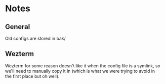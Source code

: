 # Notes

## General

Old configs are stored in bak/

## Wezterm

Wezterm for some reason doesn't like it when the config file is a symlink, so we'll need to manually copy it in (which is what we were trying to avoid in the first place but oh well).
